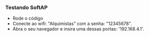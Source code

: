 ### Testando SoftAP

- Rode o código
- Conecte ao wifi: "Alquimistas" com a senha: "12345678".
- Abra o seu navegador e insira uma dessas portas: '192.168.4.1'.
